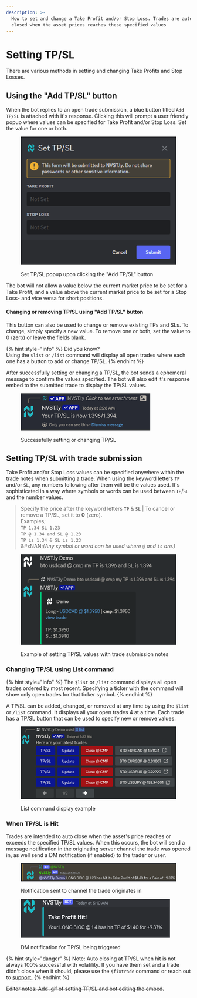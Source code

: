 ```yaml
---
description: >-
  How to set and change a Take Profit and/or Stop Loss. Trades are automatically
  closed when the asset prices reaches these specified values
---
```


# Setting TP/SL

There are various methods in setting and changing Take Profits and Stop Losses.

## Using the "Add TP/SL" button

When the bot replies to an open trade submission, a blue button titled `Add TP/SL` is attached with it's response. Clicking this will prompt a user friendly popup where values can be specified for Take Profit and/or Stop Loss. Set the value for one or both.

<figure><img src="../.gitbook/assets/image (2) (1) (1) (1) (1) (1) (1) (1) (1) (1) (1) (1) (1) (1) (1).png" alt=""><figcaption><p>Set TP/SL popup upon clicking the "Add TP/SL" button</p></figcaption></figure>

The bot will not allow a value below the current market price to be set for a Take Profit, and a value above the current market price to be set for a Stop Loss- and vice versa for short positions.

#### Changing or removing TP/SL using "Add TP/SL" button

This button can also be used to change or remove existing TPs and SLs. To change, simply specify a new value. To remove one or both, set the value to 0 (zero) or leave the fields blank.

{% hint style="info" %}
Did you know?\
Using the `$list` or `/list` command will display all open trades where each one has a button to add or change TP/SL.
{% endhint %}

After successfully setting or changing a TP/SL, the bot sends a ephemeral message to confirm the values specified. The bot will also edit it's response embed to the submitted trade to display the TP/SL values.

<figure><img src="../.gitbook/assets/{CFD6E60B-A38F-4D97-8AAB-76238F72BFF3}.png" alt=""><figcaption><p>Successfully setting or changing TP/SL</p></figcaption></figure>

## Setting TP/SL with trade submission

Take Profit and/or Stop Loss values can be specified anywhere within the trade notes when submitting a trade. When using the keyword letters `TP` and/or `SL`, any numbers following after them will be the values used. It's sophisticated in a way where symbols or words can be used between `TP`/`SL` and the number values.

> Specify the price after the keyword letters **`TP`** & **`SL`** | To cancel or remove a TP/SL, set it to **0** (zero).\
> Examples;\
> `TP 1.34 SL 1.23`\
> `TP @ 1.34 and SL @ 1.23`\
> `TP is 1.34 & SL is 1.23`\
> &#xNAN;_(Any symbol or word can be used where `@` and `is` are.)_

<figure><img src="../.gitbook/assets/image (4) (1).png" alt=""><figcaption><p>Example of setting TP/SL values with trade submission notes</p></figcaption></figure>

### Changing TP/SL using List command

{% hint style="info" %}
The `$list` or `/list` command displays all open trades ordered by most recent. Specifying a ticker with the command will show only open trades for that ticker symbol.
{% endhint %}

A TP/SL can be added, changed, or removed at any time by using the `$list` or `/list` command.  It displays all your open trades 4 at a time. Each trade has a TP/SL button that can be used to specify new or remove values.

<figure><img src="../.gitbook/assets/{2084C319-A7A5-4148-BF95-B1A85BF5AAE5}.png" alt=""><figcaption><p>List command display example</p></figcaption></figure>

### When TP/SL is Hit

Trades are intended to auto close when the asset's price reaches or exceeds the specified TP/SL values. When this occurs, the bot will send a message notification in the originating server channel the trade was opened in, as well send a DM notification (if enabled) to the trader or user.

<figure><img src="../.gitbook/assets/image (234).png" alt=""><figcaption><p>Notification sent to channel the trade originates in</p></figcaption></figure>

<figure><img src="../.gitbook/assets/image (235).png" alt=""><figcaption><p>DM notification for TP/SL being triggered</p></figcaption></figure>



{% hint style="danger" %}
Note: Auto closing at TP/SL when hit is not always 100% successful with volatility. If you have them set and a trade didn't close when it should, please use the `$fixtrade` command or reach out to [support.](https://discord.gg/rhAvzyzk9J)
{% endhint %}

~~Editor notes: Add .gif of setting TP/SL and bot editing the embed.~~
